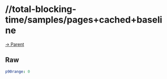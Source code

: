 
# //total-blocking-time/samples/pages+cached+baseline

[→ Parent](../..)


## Raw


```yaml
p90range: 0

```

